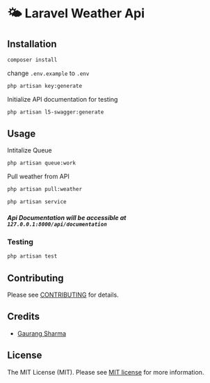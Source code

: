 # 🌤️ Laravel Weather Api

## Installation
```bash
composer install
```
change `.env.example` to `.env`
```bash
php artisan key:generate
```
Initialize API documentation for testing
```bash
php artisan l5-swagger:generate
```
## Usage
Intitalize Queue
```bash
php artisan queue:work
```
Pull weather from API
```bash
php artisan pull:weather
```
```bash
php artisan service
```
##### Api Documentation will be accessible at `127.0.0.1:8000/api/documentation`
### Testing

```bash
php artisan test
```
## Contributing

Please see [CONTRIBUTING](CONTRIBUTING.md) for details.

## Credits

- [Gaurang Sharma](https://github.com/gaurang-commits)

## License
The MIT License (MIT). Please see [MIT license](https://opensource.org/licenses/MIT) for more information.
